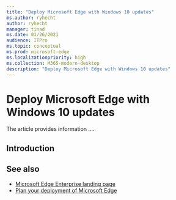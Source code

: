 ```yaml
---
title: "Deploy Microsoft Edge with Windows 10 updates"
ms.author: ryhecht
author: ryhecht
manager: tinad
ms.date: 01/26/2021
audience: ITPro
ms.topic: conceptual
ms.prod: microsoft-edge
ms.localizationpriority: high
ms.collection: M365-modern-desktop
description: "Deploy Microsoft Edge with Windows 10 updates"
---
```


# Deploy Microsoft Edge with Windows 10 updates

The article provides information ....

## Introduction

## See also

- [Microsoft Edge Enterprise landing page](https://aka.ms/EdgeEnterprise)
- [Plan your deployment of Microsoft Edge](deploy-edge-plan-deployment.md)